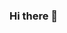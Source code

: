 ### Hi there 👋

<!--
**Anoop072001/Anoop072001** is a ✨ _special_ ✨ repository because its `README.md` (this file) appears on your GitHub profile.

Here are some ideas to get you started:

- 🔭 I’m currently working on Flutter ...
- 🌱 I’m currently learning Flutter,Python ...
- 👯 I’m looking to collaborate on Flutter ...
- 🤔 I’m looking for help with Flutter, C and Python ...
- 💬 Ask me about C,Python,Flutter ...
- 📫 How to reach me: anoopsidhan777@gmail.com, https://www.linkedin.com/in/anoop-sidhan-71b1221a6
- 😄 Pronouns: ...
- ⚡ A piece of advice: If You are good at something share it with world...
-->
